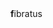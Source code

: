 <div onclick="window.location='https://www.fibratus.io';" class="logo"><strong>f</strong>ibratus</div>
